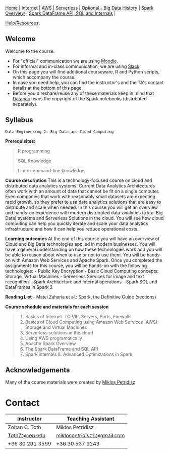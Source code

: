 [Home](./README.md) | 
[Internet](./internet.md) | 
[AWS](./aws.md) | 
[Serverless](./serverless.md) | 
[Optional - Big Data History](./big_data_history.md) | 
[Spark Overview](./apachespark.md) | 
[Spark DataFrame API, SQL and Internals](spark-continued.md) |
<!--
[Spark Overview](./spark_overview.md).
[Spark DataFrame & SQL API](./sparkAPI.md).
[Spark Internals](./spark_internals.md).
-->
[Help/Resources](./resources.md).

## Welcome

Welcome to the course. 
* For "official" communication we are using <a href='https://ceulearning.ceu.edu/course/view.php?id=10492' target='_blank'>Moodle</a>.
* For informal and in-class communication, we are using <a href='https://ceu-bizanalytics.slack.com' target='_blank'>Slack</a>. 
* On this page you will find additional courseware, R and Python scripts, which accompany the course.
* In case you need help, you can find the instructor's and the TA's contact details at the bottom of this page.
* Before you'd reshare/reuse any of these materials keep in mind that <a href='https://datapao.com/'>Datapao</a> owns the copyright of the Spark notebooks (distributed separately). 

## Syllabus

    Data Engineering 2: Big Data and Cloud Computing

**Prerequisites:** 

> R programming 
>
> SQL Knowledge
>
> Linux command-line knowledge 

**Course description**
This is a technology-focused course on cloud and distributed data analytics systems. Current Data Analytics Architectures often work with an amount of data that cannot be fit on a single computer. Even companies that work with reasonably small datasets are expecting rapid growth, so they prefer to use data analytics solutions that are easy to distribute and scale when needed. In this course you will get an overview and hands-on experience with modern distributed data-analytics (a.k.a. Big Data) systems and Serverless Solutions in the cloud. You will see how cloud computing can help you quickly iterate and scale your data analytics infrastructure and how it can help you reduce operational costs. 

**Learning outcomes** 
At the end of this course you will have an overview of Cloud and Big Data technologies applied in modern businesses. You will have a general understanding on how these technologies work and you will be able to reason about when to use or not to use them. You will be hands-on with Amazon Web Services and Apache Spark. Once you completed the assignments for this course, you will be hands-on with the following technologies: - Public Key Encryption - Basic Cloud Computing concepts: Storage, Virtual Machines - Serverless Services for image and text recognition - Spark Architecture and internal operations - Spark SQL and DataFrames in Spark 2 

**Reading List** - Matei Zaharia et al.: Spark, the Definitive Guide (sections) 

**Course schedule and materials for each session** 

> 1. Basics of Internet. TCP/IP, Servers, Ports, Firewalls 
> 2. Basics of Cloud Computing using Amazon Web Services (AWS): Storage and Virtual Machines 
> 3. Serverless solutions in the cloud 
> 4. Using AWS programatically
> 5. Apache Spark Overview 
> 6. The Spark DataFrame and SQL API 
> 7. Spark internals 8. Advanced Optimizations in Spark

## Acknowledgements
Many of the course materials were created by <a href="https://www.linkedin.com/in/miklospetridisz/" target="_blank">Miklos Petridisz</a>

# Contact
|Instructor  | Teaching Assistant |
|--|--|
| Zoltan C. Toth | Miklos Petridisz
|TothZ@ceu.edu    | miklospetridisz1@gmail.com
|+36 30 291 3599  | +36 30 537 9243

